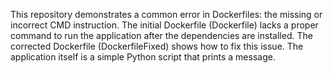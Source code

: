 This repository demonstrates a common error in Dockerfiles: the missing or incorrect CMD instruction. The initial Dockerfile (Dockerfile) lacks a proper command to run the application after the dependencies are installed.  The corrected Dockerfile (DockerfileFixed) shows how to fix this issue. The application itself is a simple Python script that prints a message.
